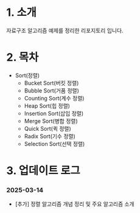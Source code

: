 # 1. 소개
 자료구조 알고리즘 예제를 정리한 리포지토리 입니다.

# 2. 목차
- Sort(정렬)
    - Bucket Sort(버킷 정렬)
    - Bubble Sort(거품 정렬)
    - Counting Sort(계수 정렬)
    - Heap Sort(힙 정렬)
    - Insertion Sort(삽입 정렬)
    - Merge Sort(병합 정렬)
    - Quick Sort(퀵 정렬)
    - Radix Sort(기수 정렬)
    - Selection Sort(선택 정렬)

# 3. 업데이트 로그

### 2025-03-14
- [추가] 정렬 알고리즘 개념 정리 및 주요 알고리즘 소개